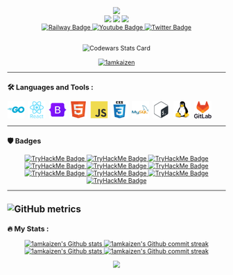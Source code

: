 <!--![Header](./github-header-image.png)-->
<div align="center">
  <img src="https://media.giphy.com/media/8Xmpiq58FVxkKwfOUF/giphy.gif" width="100px"/>
</div>

<div id="header" align="center">
  <img src="https://media.giphy.com/media/v1.Y2lkPTc5MGI3NjExODUwdms5emxvdzd6cGRsZjE5bjY0dHJ3dW1hZDdkeDhlNGx2a21hcyZlcD12MV9pbnRlcm5hbF9naWZfYnlfaWQmY3Q9cw/8YpIf6BdZWhBd9Wvyf/giphy.gif" width="100px"/>
  <img src="https://media.giphy.com/media/lP8xu5t2DLGG045H8F/giphy.gif" width="100"/>
<img src="https://media.giphy.com/media/xThta1wmw6DUBWgyXK/giphy.gif" width="100px"/>

</div>

<div id="badges" align="center">
  <a href="https://railway.app?referralCode=v-jhtw">
    <img src="https://img.shields.io/badge/Railway-blue?style=for-the-badge&logo=railway&logoColor=white" alt="Railway Badge"/>
  </a>
  <a href="https://replit.com/@1amkaizen">
    <img src="https://img.shields.io/badge/Replit-red?style=for-the-badge&logo=replit&logoColor=white" alt="Youtube Badge"/>
  </a>
  <a href="https://twitter.com/1amkaizen">
    <img src="https://img.shields.io/badge/Twitter-blue?style=for-the-badge&logo=twitter&logoColor=white" alt="Twitter Badge"/>
  </a>
 
</div>
<div align="center">
 <img  src="https://komarev.com/ghpvc/?username=1amkaizen&style=flat-square&color=blue" alt=""/>
</div>
<div align="center">
<p><img src="https://www.codewars.com/users/1amkaizen/badges/large" alt="Codewars Stats Card"></p>
</div>
<p align="center"> 
  <a href="https://www.buymeacoffee.com/1amkaiz3n"> <img align="center" src="https://cdn.buymeacoffee.com/buttons/v2/default-orange.png" height="50" width="210" alt="1amkaizen" /></a>
</p>

---

### :hammer_and_wrench: Languages and Tools :

<div>
  <img src="https://github.com/devicons/devicon/blob/master/icons/go/go-original-wordmark.svg" title="Golang" alt="Go" width="40" height="40"/>&nbsp;
  <img src="https://github.com/devicons/devicon/blob/master/icons/react/react-original-wordmark.svg" title="React" alt="React" width="40" height="40"/>&nbsp;
  <img src="https://github.com/devicons/devicon/blob/master/icons/bootstrap/bootstrap-original.svg" title="Bootstrap" alt="Bootstrap" width="40" height="40"/>&nbsp;
  <img src="https://github.com/devicons/devicon/blob/master/icons/html5/html5-original.svg" title="HTML5" alt="HTML" width="40" height="40"/>&nbsp;
  <img src="https://github.com/devicons/devicon/blob/master/icons/javascript/javascript-original.svg" title="JavaScript" alt="JavaScript" width="40" height="40"/>&nbsp;
  <img src="https://github.com/devicons/devicon/blob/master/icons/css3/css3-original-wordmark.svg" title="CSS3" alt="CSS3" width="40" height="40"/>&nbsp;
  <img src="https://github.com/devicons/devicon/blob/master/icons/mysql/mysql-original-wordmark.svg" title="MySQL"  alt="MySQL" width="40" height="40"/>&nbsp;
  <img src="https://github.com/devicons/devicon/blob/master/icons/bash/bash-plain.svg" title="Linux" alt="linux" width="40" height="40"/>&nbsp;
  <img src="https://github.com/devicons/devicon/blob/master/icons/linux/linux-original.svg" title="Github" alt="github" width="40" height="40"/>&nbsp;
  <img src="https://github.com/devicons/devicon/blob/master/icons/gitlab/gitlab-original-wordmark.svg" title="Gitlab" **alt="Gitlab" width="40" height="40"/>
</div>

---

### 🛡️ Badges 

<div align="center" style="text-align:center">
<a href="https://tryhackme.com/r/badges">
  <img src="https://assets.tryhackme.com/img/badges/owasptop10.svg" alt="TryHackMe Badge" width="50">
</a>

<a href="https://tryhackme.com/r/badges">
  <img src="https://assets.tryhackme.com/img/badges/metasploit.svg" alt="TryHackMe Badge" width="50">
</a>

<a href="https://tryhackme.com/r/badges">
  <img src="https://assets.tryhackme.com/img/badges/hackerofthemonth.svg" alt="TryHackMe Badge" width="50">
</a>

<a href="https://tryhackme.com/r/badges">
  <img src="https://assets.tryhackme.com/img/badges/streak1500.svg" alt="TryHackMe Badge" width="50">
</a>

<a href="https://tryhackme.com/r/badges">
  <img src="https://assets.tryhackme.com/img/badges/investigations_badge.svg" alt="TryHackMe Badge" width="50">
</a>

<a href="https://tryhackme.com/r/badges">
  <img src="https://assets.tryhackme.com/img/badges/hashcracker.svg" alt="TryHackMe Badge" width="50">
</a>

<a href="https://tryhackme.com/r/badges">
  <img src="https://assets.tryhackme.com/img/badges/ohsint.svg" alt="TryHackMe Badge" width="50">
</a>

<a href="https://tryhackme.com/r/badges">
  <img src="https://assets.tryhackme.com/img/badges/king.svg" alt="TryHackMe Badge" width="50">
</a>

<a href="https://tryhackme.com/r/badges">
  <img src="https://assets.tryhackme.com/img/badges/windcorp_badge.svg" alt="TryHackMe Badge" width="50">
</a>

<a href="https://tryhackme.com/r/badges">
  <img src="https://assets.tryhackme.com/img/badges/wireshark.svg" alt="TryHackMe Badge" width="50">
</a>
</div>


---
![GitHub metrics](https://metrics.lecoq.io/1amkaizen)
---




### :fire: My Stats :
<div align="center" style="text-align:center">
    <a href="#">
        <img width="49%" src="https://github-readme-stats.vercel.app/api?username=1amkaizen&show_icons=true&theme=transparent&count_private=true"
            alt="1amkaizen's Github stats">
    </a>
    <a href="#">
        <img width="49%" src="https://github-readme-streak-stats.herokuapp.com/?user=1amkaizen&theme=transparent"
            alt="1amkaizen's Github commit streak">
    </a>  
</div>


<div align="center" style="text-align:center">
    <a href="#">
        <img width="49%" src="http://github-profile-summary-cards.vercel.app/api/cards/repos-per-language?username=1amkaizen&theme=radical"
            alt="1amkaizen's Github stats">
    </a>
    <a href="#">
        <img width="49%" src="http://github-profile-summary-cards.vercel.app/api/cards/stats?username=1amkaizen&theme=radical " 
            alt="1amkaizen's Github commit streak">
    </a>
    
</div>


<p align="center"><img src="https://raw.githubusercontent.com/catppuccin/catppuccin/main/assets/footers/gray0_ctp_on_line.svg?sanitize=true" /></p>
